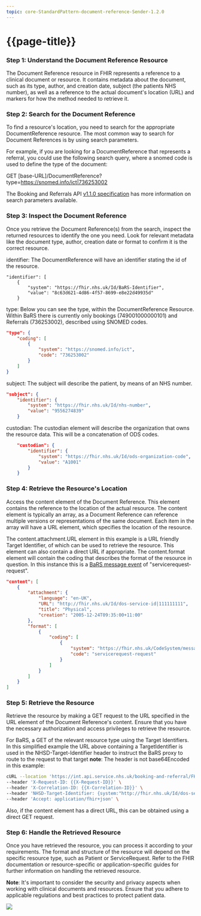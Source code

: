 ```yaml
---
topic: core-StandardPattern-document-reference-Sender-1.2.0
---
```


# {{page-title}}

### Step 1: Understand the Document Reference Resource
The Document Reference resource in FHIR represents a reference to a clinical document or resource. It contains metadata about the document, such as its type, author, and creation date, subject (the patients NHS number), as well as a reference to the actual document's location (URL) and markers for how the method needed to retrieve it. 

### Step 2: Search for the Document Reference
To find a resource's location, you need to search for the appropriate DocumentReference resource. The most common way to search for Document References is by using search parameters.

For example, if you are looking for a DocumentReference that represents a referral, you could use the following search query, where a snomed code is used to define the type of the document:

GET [base-URL]/DocumentReference?type=https://snomed.info/ict|736253002

The Booking and Referrals API [v1.1.0 specification](google.com) has more information on search parameters available.

### Step 3: Inspect the Document Reference
Once you retrieve the Document Reference(s) from the search, inspect the returned resources to identify the one you need. Look for relevant metadata like the document type, author, creation date or format to confirm it is the correct resource.

identifier: The DocumentReference will have an identifier stating the id of the resource.
```
"identifier": [
	{
		"system": "https://fhir.nhs.uk/Id/BaRS-Identifier",
		"value": "8c63d621-4d86-4f57-8699-e8e22d49935d"
	}
```

type: Below you can see the type, within the DocumentReference Resource. Within BaRS there is currently only bookings (749001000000101) and Referrals (736253002), described using SNOMED codes.
```json
"type": {
	"coding": [
		{
			"system": "https://snomed.info/ict",
			"code": "736253002"
		}
	]
}
```

subject: The subject will describe the patient, by means of an NHS number.

```json
"subject": {
	"identifier": {
		"system": "https://fhir.nhs.uk/Id/nhs-number",
		"value": "9556274839"
	}
```

custodian: The custodian element will describe the organization that owns the resource data. This will be a concatenation of ODS codes. 

```json
	"custodian": {
		"identifier": {
			"system": "https://fhir.nhs.uk/Id/ods-organization-code",
			"value": "A1001"
		}
	}
```
### Step 4: Retrieve the Resource's Location
Access the content element of the Document Reference. This element contains the reference to the location of the actual resource. The content element is typically an array, as a Document Reference can reference multiple versions or representations of the same document. Each item in the array will have a URL element, which specifies the location of the resource.

The content.attachment.URL element in this example is a URL friendly Target Identifier, of which can be used to retrieve the resource. This element can also contain a direct URL if appropriate.
The content.format element will contain the coding that describes the format of the resource in question. In this instance this is a [BaRS message event](https://simplifier.net/nhsbookingandreferrals/message-events-bars) of "servicerequest-request".

```json
"content": [
	{
		"attachment": {
			"language": "en-UK",
			"URL": "http://fhir.nhs.uk/Id/dos-service-id|111111111",
			"title": "Physical",
			"creation": "2005-12-24T09:35:00+11:00"
		},
		"format": [
			{
				"coding": [
					{
						"system": "https://fhir.nhs.uk/CodeSystem/message-events-bars",
						"code": "servicerequest-request"
					}
				]
			}
		]
	}
]
```
### Step 5: Retrieve the Resource
Retrieve the resource by making a GET request to the URL specified in the URL element of the Document Reference's content. Ensure that you have the necessary authorization and access privileges to retrieve the resource.

For BaRS, a GET of the relevant resource type using the Target Identifiers. In this simplified example the URL above containing a TargetIdentifier is used in the NHSD-Target-Identifier header to instruct the BaRS proxy to route to the request to that target  **note**: The header is not base64Encoded in this example:

``` bash
cURL --location 'https://int.api.service.nhs.uk/booking-and-referral/FHIR/R4/ServiceRequest/8c63d621-4d86-4f57-8699-e8e22d49935d' \
--header 'X-Request-ID: {{X-Request-ID}}' \
--header 'X-Correlation-ID: {{X-Correlation-ID}}' \
--header 'NHSD-Target-Identifier: {system:"http://fhir.nhs.uk/Id/dos-service-id", value:"111111111"}' \
--header 'Accept: application/fhir+json' \
```

Also, if the content element has a direct URL, this can be obtained using a direct GET request.

### Step 6: Handle the Retrieved Resource
Once you have retrieved the resource, you can process it according to your requirements. The format and structure of the resource will depend on the specific resource type, such as Patient or ServiceRequest. Refer to the FHIR documentation or resource-specific or application-specific guides for further information on handling the retrieved resource.

**Note**: It's important to consider the security and privacy aspects when working with clinical documents and resources. Ensure that you adhere to applicable regulations and best practices to protect patient data.

<a href="https://raw.githubusercontent.com/NHSDigital/NHSDigital-FHIR-BookingAndReferrals/main/BaRS-images/images/DocumentReference/BaRS_NRL_Search_Sequence-1.1.0.svg" target="_blank">
<img src="https://raw.githubusercontent.com/NHSDigital/NHSDigital-FHIR-BookingAndReferrals/main/BaRS-images/images/DocumentReference/BaRS_NRL_Search_Sequence-1.1.0.svg" ></img></a>

